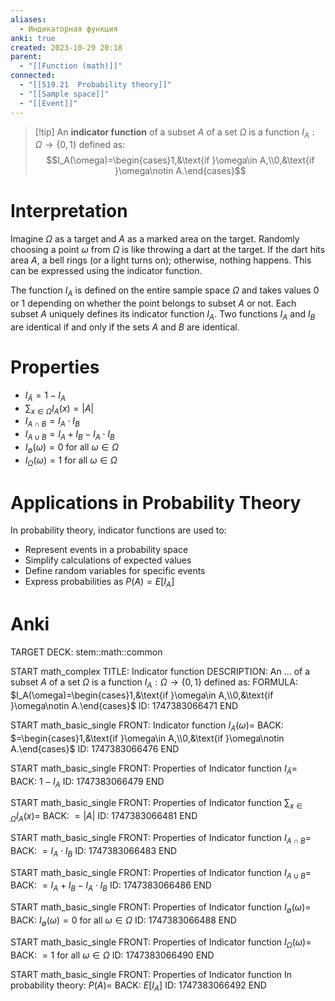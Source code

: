 ```yaml
---
aliases:
  - Индикаторная функция
anki: true
created: 2023-10-29 20:18
parent:
  - "[[Function (math)]]"
connected:
  - "[[519.21  Probability theory]]"
  - "[[Sample space]]"
  - "[[Event]]"
---
```


> [!tip] An **indicator function** of a subset $A$ of a set $\Omega$ 
> is a function $I_A: \Omega \rightarrow \{0,1\}$ defined as:
> $$I_A(\omega)=\begin{cases}1,&\text{if }\omega\in A,\\0,&\text{if }\omega\notin A.\end{cases}$$

# Interpretation

Imagine $\Omega$ as a target and $A$ as a marked area on the target. Randomly choosing a point $\omega$ from $\Omega$ is like throwing a dart at the target. If the dart hits area $A$, a bell rings (or a light turns on); otherwise, nothing happens. This can be expressed using the indicator function.

The function $I_A$ is defined on the entire sample space $\Omega$ and takes values 0 or 1 depending on whether the point belongs to subset $A$ or not. Each subset $A$ uniquely defines its indicator function $I_A$. Two functions $I_A$ and $I_B$ are identical if and only if the sets $A$ and $B$ are identical.

# Properties
- $I_{\bar{A}} = 1 - I_{A}$
- $\sum_{x\in \Omega}I_A(x)=|A|$
- $I_{A\cap B}=I_A\cdot I_B$
- $I_{A\cup B}=I_A + I_B - I_A\cdot I_B$
- $I_{\emptyset}(\omega) = 0 \text{ for all } \omega \in \Omega$
- $I_{\Omega}(\omega) = 1 \text{ for all } \omega \in \Omega$

# Applications in Probability Theory

In probability theory, indicator functions are used to:
- Represent events in a probability space
- Simplify calculations of expected values
- Define random variables for specific events
- Express probabilities as $P(A) = E[I_A]$

# Anki
TARGET DECK: stem::math::common

START
math_complex
TITLE: Indicator function
DESCRIPTION: An ... of a subset $A$ of a set $\Omega$ is a function $I_A: \Omega \rightarrow \{0,1\}$ defined as:
FORMULA: $I_A(\omega)=\begin{cases}1,&\text{if }\omega\in A,\\0,&\text{if }\omega\notin A.\end{cases}$
ID: 1747383066471
END

START
math_basic_single
FRONT: Indicator function
$I_A(\omega)=$
BACK: $=\begin{cases}1,&\text{if }\omega\in A,\\0,&\text{if }\omega\notin A.\end{cases}$
ID: 1747383066476
END

START
math_basic_single
FRONT: Properties of Indicator function
$I_{\bar{A}} =$
BACK: $1 - I_{A}$
ID: 1747383066479
END

START
math_basic_single
FRONT: Properties of Indicator function
$\sum_{x\in \Omega}I_A(x)=$
BACK: $=|A|$
ID: 1747383066481
END

START
math_basic_single
FRONT: Properties of Indicator function
$I_{A\cap B}=$
BACK: $=I_A\cdot I_B$
ID: 1747383066483
END

START
math_basic_single
FRONT: Properties of Indicator function
$I_{A\cup B}=$
BACK: $=I_A + I_B - I_A\cdot I_B$
ID: 1747383066486
END

START
math_basic_single
FRONT: Properties of Indicator function
$I_{\emptyset}(\omega) =$
BACK: $I_{\emptyset}(\omega) = 0 \text{ for all } \omega \in \Omega$
ID: 1747383066488
END

START
math_basic_single
FRONT: Properties of Indicator function
$I_{\Omega}(\omega) =$
BACK: $= 1 \text{ for all } \omega \in \Omega$
ID: 1747383066490
END

START
math_basic_single
FRONT: Properties of Indicator function
In probability theory: $P(A) =$
BACK: $E[I_A]$
ID: 1747383066492
END
